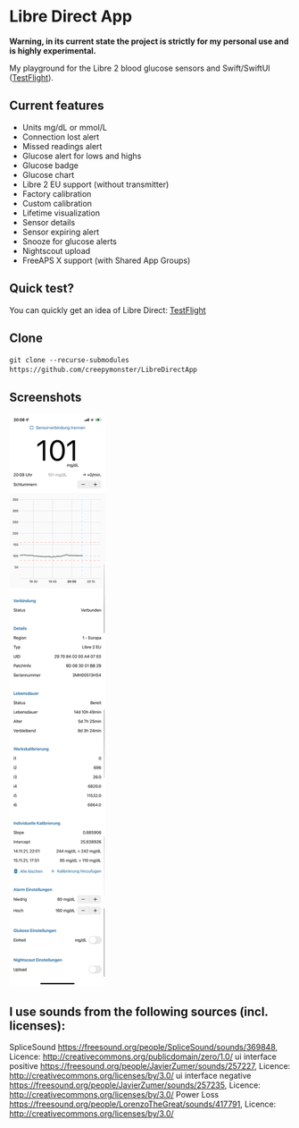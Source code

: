 # Libre Direct App

**Warning, in its current state the project is strictly for my personal use and is highly experimental.**

My playground for the Libre 2 blood glucose sensors and Swift/SwiftUI ([TestFlight](https://testflight.apple.com/join/dWDt5Wme)).

## Current features
- Units mg/dL or mmol/L
- Connection lost alert
- Missed readings alert
- Glucose alert for lows and highs
- Glucose badge
- Glucose chart
- Libre 2 EU support (without transmitter)
- Factory calibration
- Custom calibration
- Lifetime visualization
- Sensor details
- Sensor expiring alert
- Snooze for glucose alerts
- Nightscout upload
- FreeAPS X support (with Shared App Groups)

## Quick test?
You can quickly get an idea of Libre Direct: [TestFlight](https://testflight.apple.com/join/dWDt5Wme)

## Clone
``git clone --recurse-submodules https://github.com/creepymonster/LibreDirectApp``

## Screenshots
![Screenshot](/Screenshots/48C96E2C-0A3D-45A2-BE09-ABFCB828CE00.png?raw=true)

## I use sounds from the following sources (incl. licenses):
SpliceSound https://freesound.org/people/SpliceSound/sounds/369848, Licence: http://creativecommons.org/publicdomain/zero/1.0/
ui interface positive https://freesound.org/people/JavierZumer/sounds/257227, Licence: http://creativecommons.org/licenses/by/3.0/
ui interface negative https://freesound.org/people/JavierZumer/sounds/257235, Licence: http://creativecommons.org/licenses/by/3.0/
Power Loss https://freesound.org/people/LorenzoTheGreat/sounds/417791, Licence: http://creativecommons.org/licenses/by/3.0/
